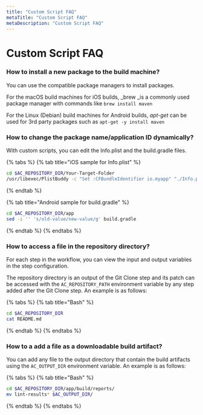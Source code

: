 ```yaml
---
title: "Custom Script FAQ"
metaTitle: "Custom Script FAQ"
metaDescription: "Custom Script FAQ"
---
```

# Custom Script FAQ

### How to install a new package to the build machine?

You can use the compatible package managers to install packages.

For the macOS build machines for iOS builds, _brew _is a commonly used package manager with commands like `brew install maven`

For the Linux (Debian) build machines for Android builds, _apt-get_ can be used for 3rd party packages such as `apt-get -y install maven`



### How to change the package name/application ID dynamically?

With custom scripts, you can edit the Info.plist and the build.gradle files.

{% tabs %}
{% tab title="iOS sample for Info.plist" %}
```bash
cd $AC_REPOSITORY_DIR/Your-Target-Folder
/usr/libexec/PlistBuddy -c "Set :CFBundleIdentifier io.myapp" "./Info.plist"
```
{% endtab %}

{% tab title="Android sample for build.gradle" %}
```bash
cd $AC_REPOSITORY_DIR/app
sed -i '' 's/old-value/new-value/g' build.gradle
```
{% endtab %}
{% endtabs %}



### How to access a file in the repository directory?

For each step in the workflow, you can view the input and output variables in the step configuration.

The repository directory is an output of the Git Clone step and its patch can be accessed with the `AC_REPOSITORY_PATH` environment variable by any step added after the Git Clone step. An example is as follows:

{% tabs %}
{% tab title="Bash" %}
```bash
cd $AC_REPOSITORY_DIR
cat README.md
```
{% endtab %}
{% endtabs %}



### How to a add a file as a downloadable build artifact?

You can add any file to the output directory that contain the build artifacts using the `AC_OUTPUT_DIR` environment variable. An example is as follows:

{% tabs %}
{% tab title="Bash" %}
```bash
cd $AC_REPOSITORY_DIR/app/build/reports/
mv lint-results* $AC_OUTPUT_DIR/
```
{% endtab %}
{% endtabs %}

